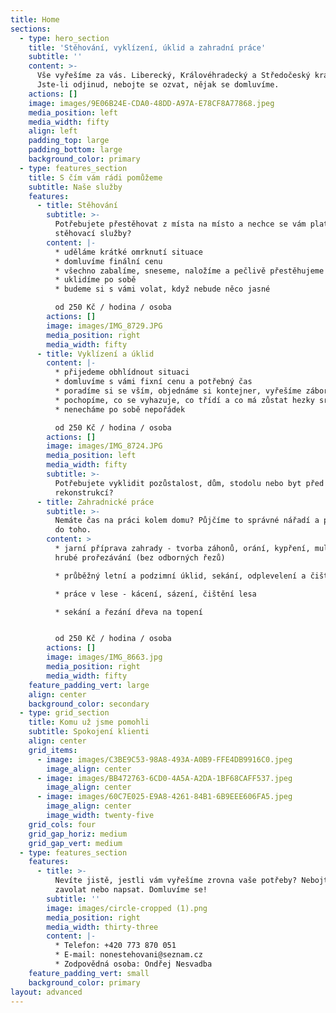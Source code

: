 ```yaml
---
title: Home
sections:
  - type: hero_section
    title: 'Stěhování, vyklízení, úklid a zahradní práce'
    subtitle: ''
    content: >-
      Vše vyřešíme za vás. Liberecký, Královéhradecký a Středočeský kraj.
      Jste-li odjinud, nebojte se ozvat, nějak se domluvíme.
    actions: []
    image: images/9E06B24E-CDA0-48DD-A97A-E78CF8A77868.jpeg
    media_position: left
    media_width: fifty
    align: left
    padding_top: large
    padding_bottom: large
    background_color: primary
  - type: features_section
    title: S čím vám rádi pomůžeme
    subtitle: Naše služby
    features:
      - title: Stěhování
        subtitle: >-
          Potřebujete přestěhovat z místa na místo a nechce se vám platit drahé
          stěhovací služby? 
        content: |-
          * uděláme krátké omrknutí situace
          * domluvíme finální cenu
          * všechno zabalíme, sneseme, naložíme a pečlivě přestěhujeme
          * uklidíme po sobě
          * budeme si s vámi volat, když nebude něco jasné

          od 250 Kč / hodina / osoba
        actions: []
        image: images/IMG_8729.JPG
        media_position: right
        media_width: fifty
      - title: Vyklízení a úklid
        content: |-
          * přijedeme obhlídnout situaci
          * domluvíme s vámi fixní cenu a potřebný čas
          * poradíme si se vším, objednáme si kontejner, vyřešíme zábor apod.
          * pochopíme, co se vyhazuje, co třídí a co má zůstat hezky srovnané
          * nenecháme po sobě nepořádek

          od 250 Kč / hodina / osoba
        actions: []
        image: images/IMG_8724.JPG
        media_position: left
        media_width: fifty
        subtitle: >-
          Potřebujete vyklidit pozůstalost, dům, stodolu nebo byt před
          rekonstrukcí?
      - title: Zahradnické práce
        subtitle: >-
          Nemáte čas na práci kolem domu? Půjčíme to správné nářadí a pustíme se
          do toho.
        content: >
          * jarní příprava zahrady - tvorba záhonů, orání, kypření, mulčování,
          hrubé prořezávání (bez odborných řezů)

          * průběžný letní a podzimní úklid, sekání, odplevelení a čištění

          * práce v lese - kácení, sázení, čištění lesa

          * sekání a řezání dřeva na topení


          od 250 Kč / hodina / osoba
        actions: []
        image: images/IMG_8663.jpg
        media_position: right
        media_width: fifty
    feature_padding_vert: large
    align: center
    background_color: secondary
  - type: grid_section
    title: Komu už jsme pomohli
    subtitle: Spokojení klienti
    align: center
    grid_items:
      - image: images/C3BE9C53-98A8-493A-A0B9-FFE4DB9916C0.jpeg
        image_align: center
      - image: images/BB472763-6CD0-4A5A-A2DA-1BF68CAFF537.jpeg
        image_align: center
      - image: images/60C7E025-E9A8-4261-84B1-6B9EEE606FA5.jpeg
        image_align: center
        image_width: twenty-five
    grid_cols: four
    grid_gap_horiz: medium
    grid_gap_vert: medium
  - type: features_section
    features:
      - title: >-
          Nevíte jistě, jestli vám vyřešíme zrovna vaše potřeby? Nebojte se
          zavolat nebo napsat. Domluvíme se!
        subtitle: ''
        image: images/circle-cropped (1).png
        media_position: right
        media_width: thirty-three
        content: |-
          * Telefon: +420 773 870 051
          * E-mail: nonestehovani@seznam.cz
          * Zodpovědná osoba: Ondřej Nesvadba
    feature_padding_vert: small
    background_color: primary
layout: advanced
---
```

